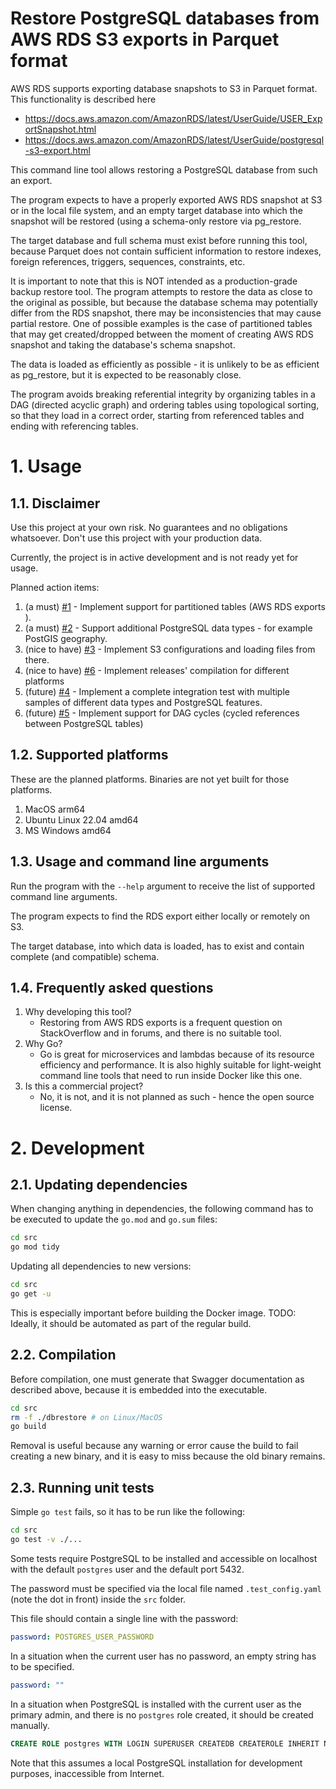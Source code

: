 # Restore PostgreSQL databases from AWS RDS S3 exports in Parquet format

AWS RDS supports exporting database snapshots to S3 in Parquet format.
This functionality is described here 

* https://docs.aws.amazon.com/AmazonRDS/latest/UserGuide/USER_ExportSnapshot.html
* https://docs.aws.amazon.com/AmazonRDS/latest/UserGuide/postgresql-s3-export.html

This command line tool allows restoring a PostgreSQL database from such an export.

The program expects to have a properly exported AWS RDS snapshot at S3 or in the local file system,
and an empty target database into which the snapshot will be restored (using a schema-only restore via pg_restore.

The target database and full schema must exist before running this tool, 
because Parquet does not contain sufficient information to restore indexes, 
foreign references, triggers, sequences, constraints, etc.

It is important to note that this is NOT intended as a production-grade backup restore tool. 
The program attempts to restore the data as close to the original as possible, but because the database schema
may potentially differ from the RDS snapshot, there may be inconsistencies that may cause partial restore.
One of possible examples is the case of partitioned tables that may get created/dropped between the moment
of creating AWS RDS snapshot and taking the database's schema snapshot.

The data is loaded as efficiently as possible - it is unlikely to be as efficient as pg_restore, 
but it is expected to be reasonably close.

The program avoids breaking referential integrity by organizing tables in a DAG (directed acyclic graph) 
and ordering tables using topological sorting, so that they load in a correct order, 
starting from referenced tables and ending with referencing tables.

# 1. Usage

## 1.1. Disclaimer

Use this project at your own risk. 
No guarantees and no obligations whatsoever.
Don't use this project with your production data.

Currently, the project is in active development and is not ready yet for usage.

Planned action items:

1. (a must) [#1](https://github.com/Andrew-Schetinin/rds-s3-export-to-pg/issues/1) - Implement support for partitioned tables (AWS RDS exports ).
2. (a must) [#2](https://github.com/Andrew-Schetinin/rds-s3-export-to-pg/issues/2) - Support additional PostgreSQL data types - for example PostGIS geography.
3. (nice to have) [#3](https://github.com/Andrew-Schetinin/rds-s3-export-to-pg/issues/3) - Implement S3 configurations and loading files from there.
4. (nice to have) [#6](https://github.com/Andrew-Schetinin/rds-s3-export-to-pg/issues/6) - Implement releases' compilation for different platforms
5. (future) [#4](https://github.com/Andrew-Schetinin/rds-s3-export-to-pg/issues/4) - Implement a complete integration test with multiple samples of different data types and PostgreSQL features.
6. (future) [#5](https://github.com/Andrew-Schetinin/rds-s3-export-to-pg/issues/5) - Implement support for DAG cycles (cycled references between PostgreSQL tables)

## 1.2. Supported platforms

These are the planned platforms.
Binaries are not yet built for those platforms.

1. MacOS arm64
2. Ubuntu Linux 22.04 amd64
3. MS Windows amd64

## 1.3. Usage and command line arguments

Run the program with the `--help` argument to receive the list of supported command line arguments.

The program expects to find the RDS export either locally or remotely on S3.

The target database, into which data is loaded, has to exist and contain complete (and compatible) schema.

## 1.4. Frequently asked questions

1. Why developing this tool?
   * Restoring from AWS RDS exports is a frequent question on StackOverflow and in forums, 
   and there is no suitable tool.  
2. Why Go?
   * Go is great for microservices and lambdas because of its resource efficiency and performance. 
   It is also highly suitable for light-weight command line tools that need to run inside Docker like this one.
3. Is this a commercial project?
   * No, it is not, and it is not planned as such - hence the open source license.

# 2. Development

## 2.1. Updating dependencies

When changing anything in dependencies, the following command has to be executed 
to update the `go.mod` and `go.sum` files:

```bash
cd src
go mod tidy
```

Updating all dependencies to new versions:

```bash
cd src
go get -u
```

This is especially important before building the Docker image.
TODO: Ideally, it should be automated as part of the regular build.

## 2.2. Compilation

Before compilation, one must generate that Swagger documentation as described above, 
because it is embedded into the executable.

```bash
cd src
rm -f ./dbrestore # on Linux/MacOS  
go build
```

Removal is useful because any warning or error cause the build to fail creating a new binary, 
and it is easy to miss because the old binary remains.

## 2.3. Running unit tests

Simple `go test` fails, so it has to be run like the following:

```bash
cd src
go test -v ./...
```

Some tests require PostgreSQL to be installed and accessible on localhost with the default `postgres` user
and the default port 5432. 

The password must be specified via the local file 
named `.test_config.yaml` (note the dot in front) inside the `src` folder.

This file should contain a single line with the password:

```yaml
password: POSTGRES_USER_PASSWORD 
```

In a situation when the current user has no password, an empty string has to be specified.

```yaml
password: ""
```

In a situation when PostgreSQL is installed with the current user as the primary admin, 
and there is no `postgres` role created, it should be created manually.

```sql
CREATE ROLE postgres WITH LOGIN SUPERUSER CREATEDB CREATEROLE INHERIT NOREPLICATION;
```

Note that this assumes a local PostgreSQL installation for development purposes, inaccessible from Internet.
